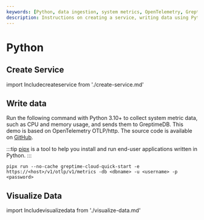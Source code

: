 ```yaml
---
keywords: [Python, data ingestion, system metrics, OpenTelemetry, GreptimeCloud]
description: Instructions on creating a service, writing data using Python, and visualizing data in GreptimeDB.
---
```


# Python

## Create Service
import Includecreateservice from './create-service.md' 

<Includecreateservice/>

## Write data

Run the following command with Python 3.10+ to collect system metric data, such as CPU and memory usage, and sends them to GreptimeDB. This demo is based on OpenTelemetry OTLP/http. The source code is available on [GitHub](https://github.com/GreptimeCloudStarters/quick-start-python).

:::tip
[pipx](https://pypa.github.io/pipx/) is a tool to help you install and run end-user applications written in Python.
:::

```shell
pipx run --no-cache greptime-cloud-quick-start -e https://<host>/v1/otlp/v1/metrics -db <dbname> -u <username> -p <password>
```


## Visualize Data
import Includevisualizedata from './visualize-data.md' 

<Includevisualizedata/>
